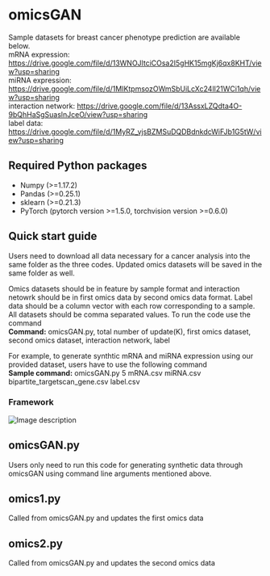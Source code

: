 # omicsGAN
Sample datasets for breast cancer phenotype prediction are available below.\
mRNA expression: https://drive.google.com/file/d/13WNOJltciCOsa2I5gHK15mgKj6qx8KHT/view?usp=sharing \
miRNA expression: https://drive.google.com/file/d/1MIKtpmsozOWmSbUiLcXc24lI21WCi1qh/view?usp=sharing \
interaction network: https://drive.google.com/file/d/13AssxLZQdta4O-9bQhHaSgSuaslnJceO/view?usp=sharing \
label data: https://drive.google.com/file/d/1MyRZ_vjsBZMSuDQDBdnkdcWiFJb1G5tW/view?usp=sharing

## Required Python packages
- Numpy (>=1.17.2)
- Pandas (>=0.25.1)
- sklearn (>=0.21.3)
- PyTorch (pytorch version >=1.5.0, torchvision version >=0.6.0)

## Quick start guide
Users need to download all data necessary for a cancer analysis into the same folder as the three codes. Updated omics datasets will be saved in the same folder as well. 
<!---If more than one cancer types are to be analyzed simulataneously, they must be stored in different directories as some datasets have duplicate names.--->
Omics datasets should be in feature by sample format and interaction netowrk should be in first omics data by second omics data format. Label data should be a column vector with each row corresponding to a sample. All datasets should be comma separated values. To run the code use the command \
**Command:** omicsGAN.py, total number of update(K), first omics dataset, second omics dataset, interaction network, label 

For example, to generate synthtic mRNA and miRNA expression using our provided dataset, users have to use the following command  
**Sample command:** omicsGAN.py 5 mRNA.csv miRNA.csv bipartite_targetscan_gene.csv label.csv


### **Framework**
![Image description](https://github.com/compbiolabucf/omicsGAN/blob/main/netflow-1.png)





<!---
## **BRCA_mRNA.py**
The framework to update mRNA expression for breast cancer (update k). It takes <img src="https://render.githubusercontent.com/render/math?math=H_x^{(k-1)}"> and 
<img src="https://render.githubusercontent.com/render/math?math=H_y^{(k-1)}"> as input and generates <img src="https://render.githubusercontent.com/render/math?math=H_x^{(k)}"> . User has to define the value of variable **update** that represents the value of k in the generated data. 

## **BRCA_miRNA.py**
The framework to update miRNA expression for breast cancer (update k). It takes <img src="https://render.githubusercontent.com/render/math?math=H_y^{(k-1)}"> and 
<img src="https://render.githubusercontent.com/render/math?math=H_x^{(k-1)}"> as input and generates <img src="https://render.githubusercontent.com/render/math?math=H_y^{(k)}"> . User has to define the value of variable **update** that represents the value of k in the generated data. 

## **rand_mRNA_BRCA.py**
The framework to update mRNA expression for breast cancer (update k) using a random network. It takes <img src="https://render.githubusercontent.com/render/math?math=H_x^{(k-1)}"> and <img src="https://render.githubusercontent.com/render/math?math=H_y^{(k-1)}"> as input and generates <img src="https://render.githubusercontent.com/render/math?math=H_x^{(k)}"> . User has to define the value of variable **update** that represents the value of k in the generated data and **serial** that indicates the number of random network being used (serial=[1,2,...10]). It generates multiple synthetic data at multiple epochs and saves them at the current directory. As there are multiple phenotypes to be predicted, based on the printed validation AUC, user has to choose the best epoch and the corrosponding sythetic data.   

## **rand_miRNA_BRCA.py**
The framework to update miRNA expression for breast cancer (update k) using a random network. It takes <img src="https://render.githubusercontent.com/render/math?math=H_y^{(k-1)}"> and <img src="https://render.githubusercontent.com/render/math?math=H_x^{(k-1)}"> as input and generates <img src="https://render.githubusercontent.com/render/math?math=H_y^{(k)}"> . User has to define the value of variable **update** that represents the value of k in the generated data and **serial** that indicates the number of random network being used (serial=[1,2,...10]). It generates multiple synthetic data at multiple epochs and saves them at the current directory. As there are multiple phenotypes to be predicted, based on the printed validation AUC, user has to choose the best epoch and the corrosponding sythetic data.   


## **OV_mRNA.py**
The framework to update mRNA expression for ovarian cancer (update k). It takes <img src="https://render.githubusercontent.com/render/math?math=H_x^{(k-1)}"> and 
<img src="https://render.githubusercontent.com/render/math?math=H_y^{(k-1)}"> as input and generates <img src="https://render.githubusercontent.com/render/math?math=H_x^{(k)}"> . User has to define the value of variable **update** that represents the value of k in the generated data. 

## **OV_miRNA.py**
The framework to update miRNA expression for ovarian cancer (update k). It takes <img src="https://render.githubusercontent.com/render/math?math=H_y^{(k-1)}"> and 
<img src="https://render.githubusercontent.com/render/math?math=H_x^{(k-1)}"> as input and generates <img src="https://render.githubusercontent.com/render/math?math=H_y^{(k)}"> . User has to define the value of variable **update** that represents the value of k in the generated data. 

## **LUAD_mRNA.py**
The framework to update mRNA expression for lung cancer (update k). It takes <img src="https://render.githubusercontent.com/render/math?math=H_x^{(k-1)}"> and 
<img src="https://render.githubusercontent.com/render/math?math=H_y^{(k-1)}"> as input and generates <img src="https://render.githubusercontent.com/render/math?math=H_x^{(k)}"> . User has to define the value of variable **update** that represents the value of k in the generated data. 

## **LUAD_miRNA.py**
The framework to update miRNA expression for lung cancer (update k). It takes <img src="https://render.githubusercontent.com/render/math?math=H_y^{(k-1)}"> and 
<img src="https://render.githubusercontent.com/render/math?math=H_x^{(k-1)}"> as input and generates <img src="https://render.githubusercontent.com/render/math?math=H_y^{(k)}"> . User has to define the value of variable **update** that represents the value of k in the generated data. 

--->
## **omicsGAN.py**
Users only need to run this code for generating synthetic data through omicsGAN using command line arguments mentioned above.  

## **omics1.py**
Called from omicsGAN.py and updates the first omics data

## **omics2.py**
Called from omicsGAN.py and updates the second omics data





